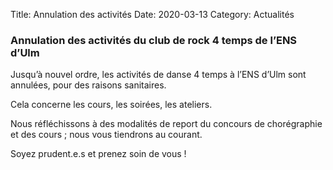 Title: Annulation des activités
Date: 2020-03-13
Category: Actualités

### Annulation des activités du club de rock 4 temps de l’ENS d’Ulm

Jusqu’à nouvel ordre, les activités de danse 4 temps à l’ENS d’Ulm sont annulées, pour des raisons sanitaires. 

Cela concerne les cours, les soirées, les ateliers. 

Nous réfléchissons à des modalités de report du concours de chorégraphie et des cours ; nous vous tiendrons au courant. 

Soyez prudent.e.s et prenez soin de vous !
